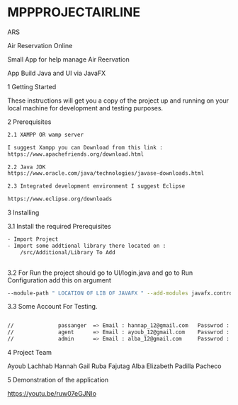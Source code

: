 # MPPPROJECTAIRLINE
ARS


Air Reservation Online 

Small App for help manage Air Reervation 

App Build Java and UI via JavaFX 


1 Getting Started

These instructions will get you a copy of the project up and running on your local machine for development and testing purposes.



2 Prerequisites

```sh
2.1 XAMPP OR wamp server 

I suggest Xampp you can Download from this link : 
https://www.apachefriends.org/download.html

2.2 Java JDK
https://www.oracle.com/java/technologies/javase-downloads.html

2.3 Integrated development environment I suggest Eclipse 

https://www.eclipse.org/downloads

```


3 Installing



3.1 Install the required Prerequisites
```sh
- Import Project 
- Import some addtional library there located on :
    /src/Additional/Library To Add
    
```
3.2 For Run the project should go to UI/login.java and go to Run Configuration add this on argument 
```sh
--module-path " LOCATION OF LIB OF JAVAFX " --add-modules javafx.controls,javafx.fxml
```
3.3 Some Account For Testing.

```sh

//				passanger  => Email : hannap_12@gmail.com   Passwrod : 12
//				agent      => Email : ayoub_12@gmail.com	Passwrod : 12
//				admin      => Email : alba_12@gmail.com	    Passwrod : 12
```

4 Project Team 

Ayoub Lachhab 
Hannah Gail Ruba Fajutag 
Alba Elizabeth Padilla Pacheco

5 Demonstration of the application

https://youtu.be/ruw07eGJNIo
